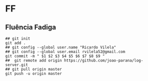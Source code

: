FF
==

Fluência Fadiga
---------------
  
  	## git init
  	git add .
  	## git config --global user.name "Ricardo Vilela"
  	## git config --global user.email rvilela52@gmail.com
  	git commit -m " $1 $2 $3 $4 $5 $6 $7 $8 $9 "
  	##  git remote add origin https://github.com/joao-parana/log-server.git
	## git pull origin master
  	git push -u origin master
